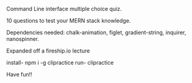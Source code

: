 Command Line interface multiple choice quiz.

10 questions to test your MERN stack knowledge.

Dependencies needed: chalk-animation, figlet, gradient-string, inquirer, nanospinner.

Expanded off a fireship.io lecture 

install- npm i -g clipractice
run- clipractice 

Have fun!!
